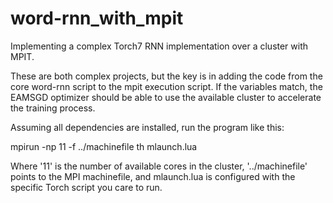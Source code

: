 # word-rnn_with_mpit
Implementing a complex Torch7 RNN implementation over a cluster with MPIT.

These are both complex projects, but the key is in adding the code from the 
core word-rnn script to the mpit execution script.  If the variables match, the
EAMSGD optimizer should be able to use the available cluster to accelerate the 
training process. 

Assuming all dependencies are installed, run the program like this:

mpirun -np 11 -f ../machinefile th mlaunch.lua

Where '11' is the number of available cores in the cluster, '../machinefile' 
points to the MPI machinefile, and mlaunch.lua is configured with the specific 
Torch script you care to run.

